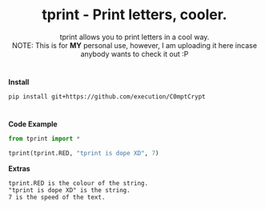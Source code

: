 <h1 align="center">
    tprint - Print letters, cooler.
</h1>
<p align="center">
	tprint allows you to print letters in a cool way.<br>NOTE: This is for <b>MY</b> personal use, however, I am uploading it here incase anybody wants to check it out :P</br>
</p>

<h1></h1>

**Install**

```
pip install git+https://github.com/execution/C0mptCrypt
```

<h1></h1>

**Code Example**

```python
from tprint import *

tprint(tprint.RED, "tprint is dope XD", 7)
```
**Extras**
```
tprint.RED is the colour of the string.
"tprint is dope XD" is the string.
7 is the speed of the text.
```

